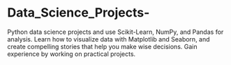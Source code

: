 # Data_Science_Projects-
Python data science projects and use Scikit-Learn, NumPy, and Pandas for analysis. Learn how to visualize data with Matplotlib and Seaborn, and create compelling stories that help you make wise decisions. Gain experience by working on practical projects.
